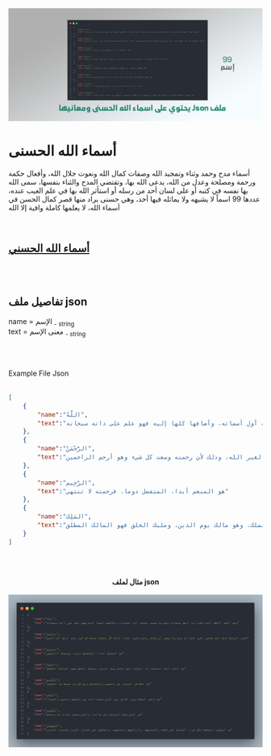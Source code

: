 <div align="center"> 
    <img src="/Github/Names_Of_Allah_Json.jpg" alt="albitaqat">
</div>


# أسماء الله الحسنى

أسماء مدح وحمد وثناء وتمجيد الله وصفات كمال الله ونعوت جلال الله، وأفعال حكمة ورحمة ومصلحة وعدل من الله، يدعى الله بها، وتقتضي المدح والثناء بنفسها، سمى الله بها نفسه في كتبه أو على لسان أحد من رسله أو استأثر الله بها في علم الغيب عنده، عددها 99 اسماً لا يشبهه ولا يماثله فيها أحد، وهي حسنى يراد منها قصر كمال الحسن في أسماء الله، لا يعلمها كاملة وافية إلا الله

<br>

## [أسماء الله الحسني](https://ashrafemad097.github.io/Names-of-Allah/)

<br><br>

## تفاصيل ملف json 

name = الإسم <sub> - string</sub><br>
text = معنى الإسم <sub> - string</sub><br>

<br><br>

Example File Json 

```json

[
    {
        "name":"اللَّهُ",
        "text":"وهو الاسم الأعظم الذي تفرد به الحق سبحانه وخص به نفسه وجعله أول أسمائه، وأضافها كلها إليه فهو علم على ذاته سبحانه"
    },
    {
        "name":"الرَّحْمَنُ",
        "text":"كثير الرحمة وهو اسم مقصور على الله عز وجل ولا يجوز أن يقال رحمن لغير الله، وذلك لأن رحمته وسعت كل شيء وهو أرحم الراحمين"
    },
    {
        "name":"الرَّحِيم",
        "text":"هو المنعم أبدا، المتفضل دوما، فرحمته لا تنتهي"
    },
    {
        "name":"المَلِك",
        "text":"هو الله، ملك الملوك، له الملك، وهو مالك يوم الدين، ومليك الخلق فهو المالك المطلق"
    }
]

```

<br><br>






<div align="center"> 
    <b>مثال لملف json</b>
    <br><br>
    <img src="/Github/1.png" alt="albitaqat">
</div>
